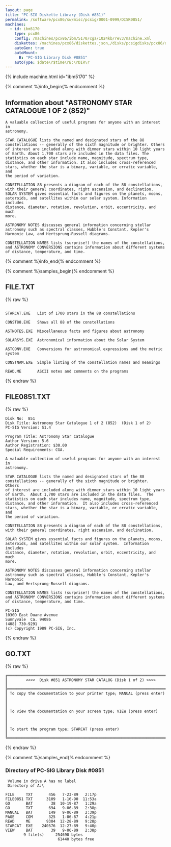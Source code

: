 ```yaml
---
layout: page
title: "PC-SIG Diskette Library (Disk #851)"
permalink: /software/pcx86/sw/misc/pcsig/0001-0999/DISK0851/
machines:
  - id: ibm5170
    type: pcx86
    config: /machines/pcx86/ibm/5170/cga/1024kb/rev3/machine.xml
    diskettes: /machines/pcx86/diskettes.json,/disks/pcsigdisks/pcx86/diskettes.json
    autoGen: true
    autoMount:
      B: "PC-SIG Library Disk #0851"
    autoType: $date\r$time\rB:\rDIR\r
---
```


{% include machine.html id="ibm5170" %}

{% comment %}info_begin{% endcomment %}

## Information about "ASTRONOMY STAR CATALOGUE 1 OF 2 (852)"

    A valuable collection of useful programs for anyone with an interest in
    astronomy.
    
    STAR CATALOGUE lists the named and designated stars of the 88
    constellations -- generally of the sixth magnitude or brighter. Others
    of interest are included along with dimmer stars within 10 light years
    of Earth. About 1,700 stars are included in the data files. The
    statistics on each star include name, magnitude, spectrum type,
    distance, and other information. It also includes cross-referenced
    stars, whether the star is a binary, variable, or erratic variable, and
    the period of variation.
    
    CONSTELLATION 88 presents a diagram of each of the 88 constellations,
    with their general coordinates, right ascension, and declination.
    SOLAR SYSTEM gives essential facts and figures on the planets, moons,
    asteroids, and satellites within our solar system. Information includes
    distance, diameter, rotation, revolution, orbit, eccentricity, and much
    more.
    
    ASTRONOMY NOTES discusses general information concerning stellar
    astronomy such as spectral classes, Hubble's Constant, Kepler's
    Harmonic Law, and Hertsprung-Russell diagrams.
    
    CONSTELLATION NAMES lists (surprise!) the names of the constellations,
    and ASTRONOMY CONVERSIONS contains information about different systems
    of distance, temperature, and time.
{% comment %}info_end{% endcomment %}

{% comment %}samples_begin{% endcomment %}

## FILE.TXT

{% raw %}
```

STARCAT.EXE   List of 1700 stars in the 88 constellations

CONST88.EXE   Shows all 88 of the constellations

ASTNOTES.EXE  Miscellaneous facts and figures about astronomy

SOLARSYS.EXE  Astronomical information about the Solar System

ASTCONV.EXE   Conversions for astronomical expressions and the metric system

CONSTNAM.EXE  Simple listing of the constellation names and meanings

READ.ME       ASCII notes and comments on the programs

```
{% endraw %}

## FILE0851.TXT

{% raw %}
```
Disk No:  851                                                           
Disk Title: Astronomy Star Catalogue 1 of 2 (852)  (Disk 1 of 2)        
PC-SIG Version: S1.4                                                    
                                                                        
Program Title: Astronomy Star Catalogue                                 
Author Version: 5.6                                                     
Author Registration: $30.00                                             
Special Requirements: CGA.                                              
                                                                        
A valuable collection of useful programs for anyone with an interest in 
astronomy.                                                              
                                                                        
STAR CATALOGUE lists the named and designated stars of the 88           
constellations -- generally of the sixth magnitude or brighter.  Others 
of interest are included along with dimmer stars within 10 light years  
of Earth.  About 1,700 stars are included in the data files.  The       
statistics on each star includes name, magnitude, spectrum type,        
distance, and other information.  It also includes cross-referenced     
stars, whether the star is a binary, variable, or erratic variable, and 
the period of variation.                                                
                                                                        
CONSTELLATION 88 presents a diagram of each of the 88 constellations,   
with their general coordinates, right ascension, and declination.       
                                                                        
SOLAR SYSTEM gives essential facts and figures on the planets, moons,   
asteroids, and satellites within our solar system.  Information includes
distance, diameter, rotation, revolution, orbit, eccentricity, and much 
more.                                                                   
                                                                        
ASTRONOMY NOTES discusses general information concerning stellar        
astronomy such as spectral classes, Hubble's Constant, Kepler's Harmonic
Law, and Hertsprung-Russell diagrams.                                   
                                                                        
CONSTELLATION NAMES lists (surprise!) the names of the constellations,  
and ASTRONOMY CONVERSIONS contains information about different systems  
of distance, temperature, and time.                                     
                                                                        
PC-SIG                                                                  
1030D East Duane Avenue                                                 
Sunnyvale  Ca. 94086                                                    
(408) 730-9291                                                          
(c) Copyright 1989 PC-SIG, Inc.                                         
```
{% endraw %}

## GO.TXT

{% raw %}
```
╔═════════════════════════════════════════════════════════════════════════╗
║        <<<<  Disk #851 ASTRONOMY STAR CATALOG (Disk 1 of 2) >>>>        ║
╠═════════════════════════════════════════════════════════════════════════╣
║ To copy the documentation to your printer type; MANUAL (press enter)    ║
║                                                                         ║
║ To view the documentation on your screen type; VIEW (press enter)       ║
║                                                                         ║
║ To start the program type; STARCAT (press enter)                        ║
╚═════════════════════════════════════════════════════════════════════════╝
```
{% endraw %}

{% comment %}samples_end{% endcomment %}

### Directory of PC-SIG Library Disk #0851

     Volume in drive A has no label
     Directory of A:\

    FILE     TXT       456   7-23-89   2:17p
    FILE0851 TXT      3109   1-16-90  11:53a
    GO       BAT        38  10-19-87   1:29a
    GO       TXT       694   9-06-89   2:38p
    MANUAL   BAT       149   9-06-89   2:39p
    PAGE     COM       325   1-06-87   4:21p
    READ     ME       9304  12-28-89   9:28p
    STARCAT  EXE    240576  12-27-89   9:40p
    VIEW     BAT        39   9-06-89   2:38p
            9 file(s)     254690 bytes
                           61440 bytes free
